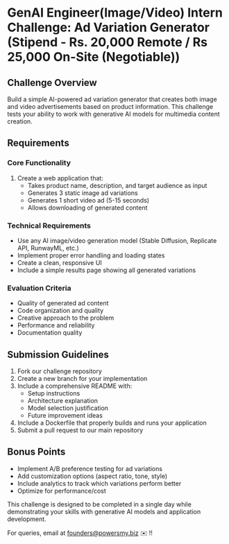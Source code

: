 # GenAI Engineer(Image/Video) Intern Challenge: Ad Variation Generator (Stipend - Rs. 20,000 Remote / Rs 25,000 On-Site (Negotiable))

## Challenge Overview
Build a simple AI-powered ad variation generator that creates both image and video advertisements based on product information. This challenge tests your ability to work with generative AI models for multimedia content creation.

## Requirements

### Core Functionality
1. Create a web application that:
   - Takes product name, description, and target audience as input
   - Generates 3 static image ad variations
   - Generates 1 short video ad (5-15 seconds)
   - Allows downloading of generated content

### Technical Requirements
- Use any AI image/video generation model (Stable Diffusion, Replicate API, RunwayML, etc.)
- Implement proper error handling and loading states
- Create a clean, responsive UI
- Include a simple results page showing all generated variations

### Evaluation Criteria
- Quality of generated ad content
- Code organization and quality
- Creative approach to the problem
- Performance and reliability
- Documentation quality

## Submission Guidelines
1. Fork our challenge repository
2. Create a new branch for your implementation
3. Include a comprehensive README with:
   - Setup instructions
   - Architecture explanation
   - Model selection justification
   - Future improvement ideas
4. Include a Dockerfile that properly builds and runs your application
5. Submit a pull request to our main repository

## Bonus Points
- Implement A/B preference testing for ad variations
- Add customization options (aspect ratio, tone, style)
- Include analytics to track which variations perform better
- Optimize for performance/cost

This challenge is designed to be completed in a single day while demonstrating your skills with generative AI models and application development.

For queries, email at founders@powersmy.biz ✉️ !!
